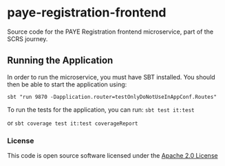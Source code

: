 # paye-registration-frontend

Source code for the PAYE Registration frontend microservice, part of the SCRS journey.

## Running the Application


In order to run the microservice, you must have SBT installed. You should then be able to start the application using: 

```sbt "run 9870 -Dapplication.router=testOnlyDoNotUseInAppConf.Routes"```

To run the tests for the application, you can run: ```sbt test it:test``` 

or ```sbt coverage test it:test coverageReport```

###  License

This code is open source software licensed under the [Apache 2.0 License]("http://www.apache.org/licenses/LICENSE-2.0.html")